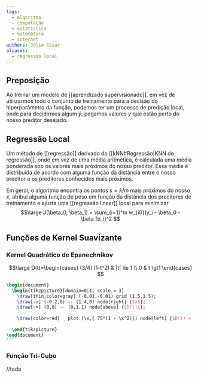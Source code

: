 ```yaml
---
tags:
  - algoritmo
  - computação
  - estatística
  - matemática
  - internet
authors: Júlio César
aliases:
  - regressão local
---
```

## Preposição

Ao treinar um modelo de [[aprendizado supervisionado]], em vez de utilizarmos todo o conjunto de treinamento para a decisão do hiperparâmetro da função, podemos ter um processo de predição  local, onde para decidirmos algum $\hat y$, pegamos valores $y$ que estão perto do nosso preditor desejado.

## Regressão Local

Um método de [[regressão]] derivado do [[kNN#Regressão|KNN de regressão]], onde em vez de uma média aritmética, é calculada uma média ponderada sob os valores mais próximos do nosso preditor. Essa média é distribuída de acordo com alguma função da distância entre o nosso preditor e os preditores conhecidos mais próximos.

Em geral, o algoritmo encontra os pontos $s = k/m$ mais próximos do nosso $x$, atribui alguma função de peso em função da distância dos preditores de treinamento e ajusta uma [[regressão linear]] local para minimizar 
$$\large J(\beta_0, \beta_1) = \sum_{i=1}^m w_{i0}(y_i - \beta_0 - \beta_1x_i)^2 $$
## Funções de Kernel Suavizante

### Kernel Quadrático de Epanechnikov
$$\large 
D(t)=\begin{cases}
 (3/4) (1-t^2) & |t| \le 1 \\  0 & t \gt1
\end{cases}
$$
````tikz
\begin{document}
  \begin{tikzpicture}[domain=0:1, scale = 3]
    \draw[thin,color=gray] (-0.01,-0.01) grid (1.5,1.5);
    \draw[->] (-0.2,0) -- (1.4,0) node[right] {$x$};
    \draw[->] (0,0) -- (0,1.1) node[above] {$D(t)$};
    
    \draw[color=red]   plot (\x,{.75*(1 - \x^2)}) node[left] {$D(t) = (3/4) (1-t^2)$};
    
  \end{tikzpicture}
\end{document}
```
````
### Função Tri-Cubo
//todo
